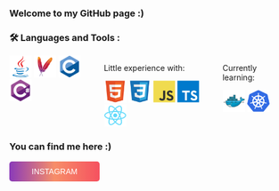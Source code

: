 ### Welcome to my GitHub page :)

### :hammer_and_wrench: Languages and Tools :
<div style="display: flex">
  <div>
    <img src="https://github.com/devicons/devicon/blob/master/icons/java/java-original.svg" height=40/>
    <img src="https://github.com/devicons/devicon/blob/master/icons/maven/maven-original.svg" height=40/>
    <img src="https://github.com/devicons/devicon/blob/master/icons/c/c-original.svg" height=40/>
    <img src="https://github.com/devicons/devicon/blob/master/icons/csharp/csharp-original.svg" height=40/>
  </div>
  <div>
    <p>Little experience with:</p>
    <img src="https://github.com/devicons/devicon/blob/master/icons/html5/html5-original.svg" height=40/>
    <img src="https://github.com/devicons/devicon/blob/master/icons/css3/css3-original.svg" height=40/>
    <img src="https://github.com/devicons/devicon/blob/master/icons/javascript/javascript-original.svg" height=40/>
    <img src="https://github.com/devicons/devicon/blob/master/icons/typescript/typescript-original.svg" height=40/>
    <img src="https://github.com/devicons/devicon/blob/master/icons/react/react-original.svg" height=40/>
  </div>
  <div>
    <p>Currently learning: </p>
    <img src="https://github.com/devicons/devicon/blob/master/icons/docker/docker-original.svg" height=40/>
    <img src="https://github.com/devicons/devicon/blob/master/icons/kubernetes/kubernetes-original.svg" height=40/>
  </div>
</div>

### You can find me here :)
<div style="position: relative; display: inline-block; border-radius: 5px; overflow: hidden;">
  <img src="https://upload.wikimedia.org/wikipedia/commons/thumb/a/a5/Instagram_icon.png/600px-Instagram_icon.png" alt="Instagram Logo" style="position: absolute; left: 10px; top: 50%; transform: translateY(-50%); width: 30px; height: 30px;">
  <a href="https://www.instagram.com/" style="position: relative; display: inline-block; padding: 10px 40px; background-image: linear-gradient(to right, #8a3ab9, #f78e69, #f5515f); color: white; text-decoration: none; text-transform: uppercase; font-family: Arial, sans-serif;">Instagram</a>
</div>
